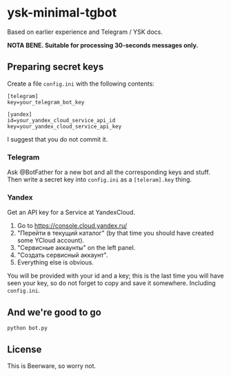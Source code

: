 # ysk-minimal-tgbot
Based on earlier experience and Telegram / YSK docs.

**NOTA BENE. Suitable for processing 30-seconds messages only.**

## Preparing secret keys
Create a file `config.ini` with the following contents:
```editorconfig
[telegram]
key=your_telegram_bot_key

[yandex]
id=your_yandex_cloud_service_api_id
key=your_yandex_cloud_service_api_key
```
I suggest that you do not commit it.

### Telegram
Ask @BotFather for a new bot and all the corresponding keys and stuff. Then write a secret key into `config.ini`
as a `[teleram].key` thing.

### Yandex
Get an API key for a Service at YandexCloud. 

1. Go to https://console.cloud.yandex.ru/
2. "Перейти в текущий каталог" (by that time you should have created some YCloud account).
3. "Сервисные аккаунты" on the left panel.
4. "Создать сервисный аккаунт".
5. Everything else is obvious.

You will be provided with your id and a key; this is the last time
you will have seen your key, so do not forget to copy and save it somewhere. Including `config.ini`.

## And we're good to go

```
python bot.py
```

## License
This is Beerware, so worry not.